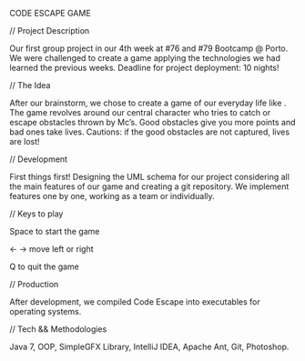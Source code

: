 CODE ESCAPE GAME

// Project Description

Our first group project in our 4th week at #76 and #79 Bootcamp @ Porto. We were challenged to create a game applying the technologies we had learned the previous weeks. Deadline for project deployment: 10 nights!

// The Idea

After our brainstorm, we chose to create a game of our everyday life like <CodeCadet>. The game revolves around our central character who tries to catch or escape obstacles thrown by Mc’s. Good obstacles give you more points and bad ones take lives. Cautions: if the good obstacles are not captured, lives are lost!

// Development

First things first! Designing the UML schema for our project considering all the main features of our game and creating a git repository. We implement features one by one, working as a team or individually.

// Keys to play

Space to start the game

<- -> move left or right

Q to quit the game

// Production

After development, we compiled Code Escape into executables for operating systems.

// Tech && Methodologies

Java 7, OOP, SimpleGFX Library, IntelliJ IDEA, Apache Ant, Git, Photoshop.
